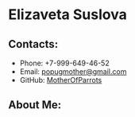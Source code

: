 # Elizaveta Suslova

## Contacts:

* Phone: +7-999-649-46-52
* Email: popugmother@gmail.com
* GitHub: [MotherOfParrots](https://github.com/MotherOfParrots)

## About Me:

